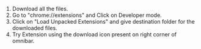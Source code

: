 1. Download all the files.
2. Go to "chrome://extensions" and Click on Developer mode.
3. Click on "Load Unpacked Extensions" and give destination folder for the downloaded files.
4. Try Extension using the download icon present on right corner of omnibar.
